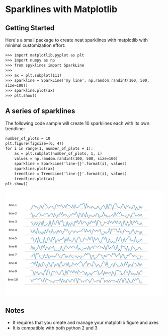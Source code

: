 # Sparklines with Matplotlib

## Getting Started

Here's a small package to create neat sparklines with matplotlib with minimal customization effort:

```
>>> import matplotlib.pyplot as plt
>>> import numpy as np
>>> from spyklines import SparkLine
>>>
>>> ax = plt.subplot(111)
>>> sparkline = SparkLine('my line', np.random.randint(100, 500, size=100))
>>> sparkline.plot(ax)
>>> plt.show()
```

## A series of sparklines

The following code sample will create 10 sparklines each with its own trendline:

```
number_of_plots = 10
plt.figure(figsize=(6, 4))
for i in range(1, number_of_plots + 1):
	ax = plt.subplot(number_of_plots, 1, i)
	values = np.random.randint(100, 500, size=100)
	sparkline = SparkLine('line-{}'.format(i), values)
	sparkline.plot(ax)
	trendline = TrendLine('line-{}'.format(i), values)
	trendline.plot(ax)
plt.show()
```

![sparklines](./sample_figure.png)

## Notes

- It requires that you create and manage your matplotlib figure and axes
- It is compatible with both python 2 and 3
